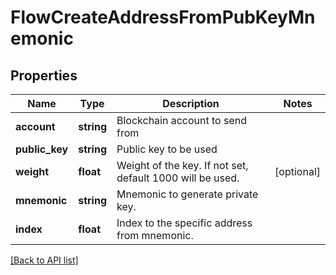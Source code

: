 # FlowCreateAddressFromPubKeyMnemonic

## Properties

Name | Type | Description | Notes
------------ | ------------- | ------------- | -------------
**account** | **string** | Blockchain account to send from |
**public_key** | **string** | Public key to be used |
**weight** | **float** | Weight of the key. If not set, default 1000 will be used. | [optional]
**mnemonic** | **string** | Mnemonic to generate private key. |
**index** | **float** | Index to the specific address from mnemonic. |

[[Back to API list]](../../README.md#api-endpoints)
